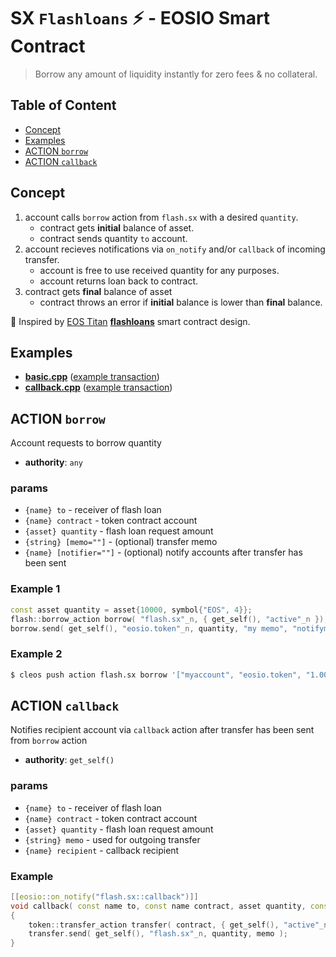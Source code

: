 # SX `Flashloans` ⚡️ - EOSIO Smart Contract

> Borrow any amount of liquidity instantly for zero fees & no collateral.

## Table of Content

- [Concept](#concept)
- [Examples](#examples)
- [ACTION `borrow`](#action-borrow)
- [ACTION `callback`](#action-callback)

## Concept

1. account calls `borrow` action from `flash.sx` with a desired `quantity`.
    - contract gets **initial** balance of asset.
    - contract sends quantity `to` account.
2. account recieves notifications via `on_notify` and/or `callback` of incoming transfer.
    - account is free to use received quantity for any purposes.
    - account returns loan back to contract.
3. contract gets **final** balance of asset
    - contract throws an error if **initial** balance is lower than **final** balance.

🙏 Inspired by [EOS Titan](http://eostitan.com) **[flashloans](https://github.com/CryptoMechanics/flashloans)** smart contract design.

## Examples

- [**basic.cpp**](/examples/basic.sx.cpp) ([example transaction](https://eosq.app/tx/6cf07056153122ea994770ff1205adf10b23597cdeee9f85d34e844e4ede8f4e))
- [**callback.cpp**](/examples/callback.sx.cpp) ([example transaction](https://eosq.app/tx/8c4e0186ed34af344d30b89b55f3e2a93fdef26fde9f9675e33e3ce0fbaf58cc))

## ACTION `borrow`

Account requests to borrow quantity

- **authority**: `any`

### params

- `{name} to` - receiver of flash loan
- `{name} contract` - token contract account
- `{asset} quantity` - flash loan request amount
- `{string} [memo=""]` - (optional) transfer memo
- `{name} [notifier=""]` - (optional) notify accounts after transfer has been sent

### Example 1

```c++
const asset quantity = asset{10000, symbol{"EOS", 4}};
flash::borrow_action borrow( "flash.sx"_n, { get_self(), "active"_n });
borrow.send( get_self(), "eosio.token"_n, quantity, "my memo", "notifyme" );
```

### Example 2

```bash
$ cleos push action flash.sx borrow '["myaccount", "eosio.token", "1.0000 EOS", "my memo", "notifyme"]' -p myaccount
```

## ACTION `callback`

Notifies recipient account via `callback` action after transfer has been sent from `borrow` action

- **authority**: `get_self()`

### params

- `{name} to` - receiver of flash loan
- `{name} contract` - token contract account
- `{asset} quantity` - flash loan request amount
- `{string} memo` - used for outgoing transfer
- `{name} recipient` - callback recipient

### Example

```c++
[[eosio::on_notify("flash.sx::callback")]]
void callback( const name to, const name contract, asset quantity, const string memo, const name recipient )
{
    token::transfer_action transfer( contract, { get_self(), "active"_n });
    transfer.send( get_self(), "flash.sx"_n, quantity, memo );
}
```
